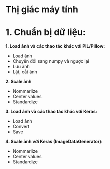 # Thị giác máy tính
# 1. Chuẩn bị dữ liệu:

**1. Load ảnh và các thao tác khác với PIL/Pillow:**
- Load ảnh
- Chuyển đổi sang numpy và ngược lại
- Lưu ảnh
- Lật, cắt ảnh

**2. Scale ảnh**
- Nommarlize
- Center values
- Standardize

**3. Load ảnh và các thao tác khác với Keras:**
- Load ảnh
- Convert
- Save

**4. Scale ảnh với Keras (ImageDataGenerator):**
- Nommarlize
- Center values
- Standardize